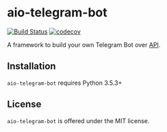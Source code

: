 # aio-telegram-bot
[![Build Status](https://travis-ci.org/v-v-vishnevskiy/aio-telegram-bot.svg?branch=master)](https://travis-ci.org/v-v-vishnevskiy/aio-telegram-bot)
[![codecov](https://codecov.io/gh/v-v-vishnevskiy/aio-telegram-bot/branch/master/graph/badge.svg)](https://codecov.io/gh/v-v-vishnevskiy/aio-telegram-bot)

A framework to build your own Telegram Bot over [API](https://core.telegram.org/bots/api).


## Installation
`aio-telegram-bot` requires Python 3.5.3+


## License
`aio-telegram-bot` is offered under the MIT license.
